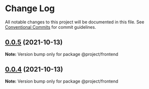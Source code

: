 # Change Log

All notable changes to this project will be documented in this file.
See [Conventional Commits](https://conventionalcommits.org) for commit guidelines.

## [0.0.5](https://github.com/lewisblackburn/typegraphql-prisma-apollo-react/compare/v0.0.4...v0.0.5) (2021-10-13)

**Note:** Version bump only for package @project/frontend





## [0.0.4](https://github.com/lewisblackburn/typegraphql-prisma-apollo-react/compare/v0.0.3...v0.0.4) (2021-10-13)

**Note:** Version bump only for package @project/frontend
